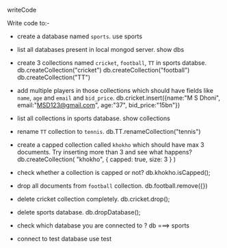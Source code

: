 writeCode

Write code to:-

- create a database named `sports`.
use sports

- list all databases present in local mongod server.
show dbs

- create 3 collections named `cricket`, `football`, `TT` in sports databse.
db.createCollection("cricket")
db.createCollection("football")
db.createCollection("TT")

- add multiple players in those collections which should have fields like `name`, `age` and `email` and `bid_price`.
db.cricket.insert({name:"M S Dhoni", email:"MSD123@gmail.com", age:"37", bid_price:"15bn"})

- list all collections in sports database.
show collections

- rename `TT` collection to `tennis`.
db.TT.renameCollection("tennis")

- create a capped collection called `khokho` which should have max 3 documents.
  Try inserting more than 3 and see what happens?
  db.createCollection( "khokho", { capped: true, size: 3 } )

  
- check whether a collection is capped or not?
 db.khokho.isCapped();

- drop all documents from `football` collection.
 db.football.remove({})

- delete cricket collection completely.
db.cricket.drop();


- delete sports database.
db.dropDatabase();

- check which database you are connected to ?
db ===> sports

- connect to test database
use test
